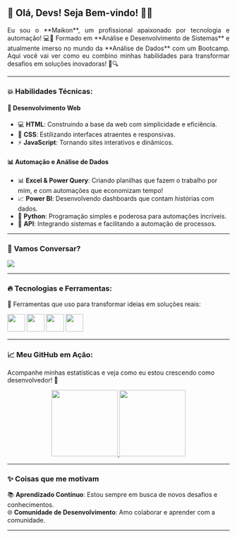 <img align="right" width="250px" style="margin-top:-20px">

## 🚀 Olá, Devs! Seja Bem-vindo! 👨‍💻  
<p align="justify"> 
Eu sou o **Maikon**, um profissional apaixonado por tecnologia e automação! 💻🎯 Formado em **Análise e Desenvolvimento de Sistemas** e atualmente imerso no mundo da **Análise de Dados** com um Bootcamp. Aqui você vai ver como eu combino minhas habilidades para transformar desafios em soluções inovadoras! 🔧🔍
</p>

---

### 💥 Habilidades Técnicas:

#### 🚀 **Desenvolvimento Web**  
- 💻 **HTML**: Construindo a base da web com simplicidade e eficiência.  
- 🎨 **CSS**: Estilizando interfaces atraentes e responsivas.  
- ⚡ **JavaScript**: Tornando sites interativos e dinâmicos.

#### 📊 **Automação e Análise de Dados**  
- 📊 **Excel & Power Query**: Criando planilhas que fazem o trabalho por mim, e com automações que economizam tempo!  
- 📈 **Power BI**: Desenvolvendo dashboards que contam histórias com dados.  
- 🐍 **Python**: Programação simples e poderosa para automações incríveis.  
- 🔗 **API**: Integrando sistemas e facilitando a automação de processos.

---

### 📧 **Vamos Conversar?**  
<a align="center" href="mailto:mcharles784@gmail.com">
<img align="center" src="https://img.shields.io/badge/Gmail-D14836?style=for-the-badge&logo=gmail&logoColor=white" target="_blank">
</a>

---

### 🔥 Tecnologias e Ferramentas:

🔧 Ferramentas que uso para transformar ideias em soluções reais:

<p>
  <img src="https://cdn.jsdelivr.net/gh/devicons/devicon/icons/html5/html5-original.svg" width="40" height="40" class="tech-icon" /> 
  <img src="https://cdn.jsdelivr.net/gh/devicons/devicon/icons/css3/css3-original.svg" width="40" height="40" class="tech-icon" /> 
  <img src="https://cdn.jsdelivr.net/gh/devicons/devicon/icons/javascript/javascript-original.svg" width="40" height="40" class="tech-icon" /> 
  <img src="https://cdn.jsdelivr.net/gh/devicons/devicon/icons/python/python-original.svg" width="40" height="40" class="tech-icon" />
</p>

---

### 📈 **Meu GitHub em Ação**:  
Acompanhe minhas estatísticas e veja como eu estou crescendo como desenvolvedor! 🌱

<p align="center">
<a href="https://github.com/m4ik-crtl">
  <img height="150em" src="https://github-readme-stats-eight-theta.vercel.app/api?username=m4ik-crtl&show_icons=true&theme=dark&include_all_commits=true&count_private=true"/>
  <img height="150em" src="https://github-readme-stats-eight-theta.vercel.app/api/top-langs/?username=m4ik-crtl&layout=compact&langs_count=8&theme=dark"/>
</a>
</p>

---

### ✨ **Coisas que me motivam**  
📚 **Aprendizado Contínuo**: Estou sempre em busca de novos desafios e conhecimentos.  
🌐 **Comunidade de Desenvolvimento**: Amo colaborar e aprender com a comunidade.

---
